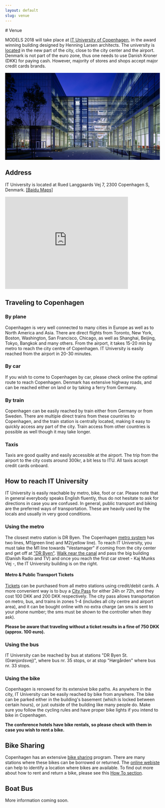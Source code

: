 ```yaml
---
layout: default
slug: venue
---
```

<div class="row">
<div class="col-md-12" markdown="1">
# Venue

MODELS 2018 will take place at [IT University of Copenhagen](https://en.itu.dk/), in the award winning building designed by Henning Larsen architects. 
The university is [located](https://www.google.com/maps/place/IT+University+of+Copenhagen/@55.6596402,12.5887504,16.98z/data=!4m5!3m4!1s0x46525345017412b3:0xa280a05485937e38!8m2!3d55.659635!4d12.590958?hl=en) in the new part of the city, close to the city center and the airport. Denmark is not part of the euro zone, thus one needs to use Danish Kroner (DKK) for paying cash. However, majority of stores and shops accept major credit cards brands. 

<style type="text/css">
	img {
    padding: 0;
    display: block;
    margin: 0 auto;
    max-height: 80%;
    max-width: 100%;
}
</style>
<img src="/assets/venue/itu.jpg">

## Address
IT University is located at Rued Langgaards Vej 7, 2300 Copenhagen S, Denmark. [[Baidu Maps]](https://j.map.baidu.com/074bO)
<iframe src="https://www.google.com/maps/embed?pb=!1m14!1m8!1m3!1d2250.7951746137737!2d12.5877546!3d55.6577714!3m2!1i1024!2i768!4f13.1!3m3!1m2!1s0x46525345017412b3%3A0xa280a05485937e38!2sIT+University+of+Copenhagen!5e0!3m2!1sen!2sch!4v1518341255050" width="400" height="300" frameborder="0" style="border:0" allowfullscreen></iframe>

## Traveling to Copenhagen

### By plane
Copenhagen is very well connected to many cities in Europe as well as to North America and Asia. There are direct flights from Toronto, New York, Boston, Washington, San Francisco, Chicago, as well as Shanghai, Beijing, Tokyo, Bangkok and many others. From the airport, it takes 15-20 min by metro to reach the city centre of Copenhagen. IT University is easily reached from the airport in 20-30 minutes. 

### By car
If you wish to come to Copenhagen by car, please check online the optimal route to reach Copenhagen. Denmark has extensive highway roads, and can be reached either on land or by taking a ferry from Germany.

### By train
Copenhagen can be easily reached by train either from Germany or from Sweden. There are multiple direct trains from these countries to Copenhagen, and the train station is centrally located, making it easy to quickly access any part of the city. Train access from other countries is possible as well though it may take longer. 

### Taxis
Taxis are good quality and  easily accessible at the airport. The trip from the airport to the city costs around 300kr,  a bit less to ITU. All taxis accept credit cards onboard.

## How to reach IT University
IT University is easily reachable by metro, bike, foot or car. Please note that in general everybody speaks English fluently, thus do not hesitate to ask for directions in case you are confused. 
In general, public transport and biking are the preferred ways of transportation. These are heavily used by the locals and usually in very good conditions.

### Using the metro
The closest metro station is DR Byen. The Copenhagen [metro system](http://intl.m.dk/#!/) has two lines, M1(green line) and M2(yellow line). To reach IT University, you must take the M1 line towards "Vestamager" if coming from the city center and get off at ["DR Byen"](http://intl.m.dk/#!/stations/stationer/dr+byen). [Walk near the canal](https://www.google.com/maps/dir/DR+Byen+St.+(Metro),+Copenhagen,+Denmark/IT+University+of+Copenhagen,+Rued+Langgaards+Vej,+Denmark/@55.6577432,12.587677,17z/data=!3m1!4b1!4m14!4m13!1m5!1m1!1s0x4652535ae2027ccd:0x106f9dbfc91a849a!2m2!1d12.5889897!2d55.6558129!1m5!1m1!1s0x46525345017412b3:0xa280a05485937e38!2m2!1d12.590958!2d55.659635!3e2) and pass the big building (Danish Radio and TV) and once you reach the first car street - Kaj Munks Vej -, the IT University building is on the right. 

#### Metro & Public Transport Tickets
[Tickets](http://intl.m.dk/#!/about+the+metro/tickets) can be purchased from all metro stations using credit/debit cards. A more convenient way is to buy a [City Pass](https://dinoffentligetransport.dk/citypass) for either 24h or 72h, and they cost 100 DKK and 200 DKK respectively. The city pass allows transportation on metro, bus, and trains in zones 1-4 (includes all city centre and airport area), and it can be bought online with no extra charge (an sms is sent to your phone number; the sms must be shown to the controller when they ask). 

**Please be aware that traveling without a ticket results in a fine of 750 DKK (approx. 100 euro).**

### Using the bus
IT University can be reached by bus at stations "DR Byen St. (Grønjordsvej)", where bus nr. 35 stops, or at stop "Hørgården" where bus nr. 33 stops.

### Using the bike
Copenhagen is renowed for its extensive bike paths. As anywhere in the city, IT University can be easily reached by bike from anywhere. The bike can be parked either in the building's basement (which is locked between certain hours), or just outside of the building like many people do. 
Make sure you follow the cycling rules and have proper bike lights if you intend to bike in Copenhagen. 

**The conference hotels have bike rentals, so please check with them in case you wish to rent a bike.**

## Bike Sharing

Copenhagen has an extensive [bike sharing](https://bycyklen.dk/en/) program. There are many stations where these bikes can be borrowed or returned. The [online webiste](https://bycyklen.dk/en/find-a-bike/) can help to identify a location where bikes are available.
To find out more about how to rent and return a bike, please see this [How To section](https://bycyklen.dk/en/how-to/).

## Boat Bus

More information coming soon.

</div>
</div>
